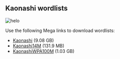 ## Kaonashi wordlists

![helo](https://img.shields.io/badge/current%20version-20190503-blue.svg)

Use the following Mega links to download wordlists:

* [Kaonashi](https://mega.nz/#!WXhSnYCC!vcp-UyvPuE42cffUTs_mQ4Hd4nYlrlIEfe0nkItE-pY) (9.08 GB)
* [Kaonashi14M](https://mega.nz/#!abwXHC5R!KhRKNMRqG8CXFICJnFVP946HmRweO_A2lEF4QPvqOYk) (131.9 MB)
* [KaonashiWPA100M](https://mega.nz/#!6TRUXYiZ!kx3nXzvwgNuyJCfc-RQr_SnXMN9WVaBgJCkAJ9lkViM) (1.03 GB)